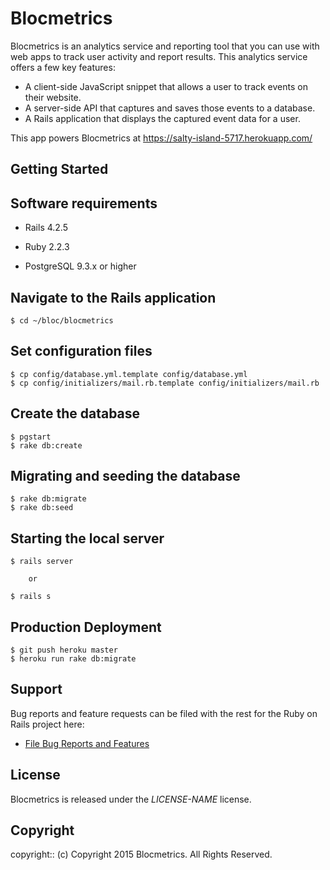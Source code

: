 # Blocmetrics

Blocmetrics is an analytics service and reporting tool that you can use with web apps to track user activity and report results. This analytics service offers a few key features:

- A client-side JavaScript snippet that allows a user to track events on their website.
- A server-side API that captures and saves those events to a database.
- A Rails application that displays the captured event data for a user.

This app powers Blocmetrics at https://salty-island-5717.herokuapp.com/

## Getting Started

## Software requirements

- Rails 4.2.5

- Ruby 2.2.3

- PostgreSQL 9.3.x or higher

## Navigate to the Rails application

```
$ cd ~/bloc/blocmetrics
```

## Set configuration files

```
$ cp config/database.yml.template config/database.yml
$ cp config/initializers/mail.rb.template config/initializers/mail.rb
```

## Create the database

```
$ pgstart
$ rake db:create
```

## Migrating and seeding the database

```
$ rake db:migrate
$ rake db:seed
```

## Starting the local server

```
$ rails server

    or

$ rails s
```

## Production Deployment

```
$ git push heroku master
$ heroku run rake db:migrate
```

## Support

Bug reports and feature requests can be filed with the rest for the Ruby on Rails project here:
* [File Bug Reports and Features](https://github.com/yamuda9/blocmetrics/issues)

## License

Blocmetrics is released under the *LICENSE-NAME* license.

## Copyright

copyright:: (c) Copyright 2015 Blocmetrics. All Rights Reserved.
